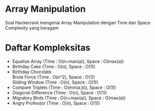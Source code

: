 # Array Manipulation
Soal Hackerrank mengenai Array Manipulation dengan Time dan Space Complexity yang beragam
# Daftar Kompleksitas
* Equalize Array (Time : O(n+max(a)), Space : O(max(a)) 
* Birthday Cake (Time : O(n), Space : O(1))
* Birthday Chocolate
<br>Brute Force (Time : O(n^2), Space : O(1))
<br>Sliding Window (Time : O(n), Space : O(1))
* Compare Triplets (Time : O(min(a,b)), Space : O(1))
* Diagonal Difference (Time : O(n), Space : O(1))
* Migratory Birds (Time : O(n+max(a)), Space : O(max(a))
* Angry Professor (Time : O(n), Space : O(1))
